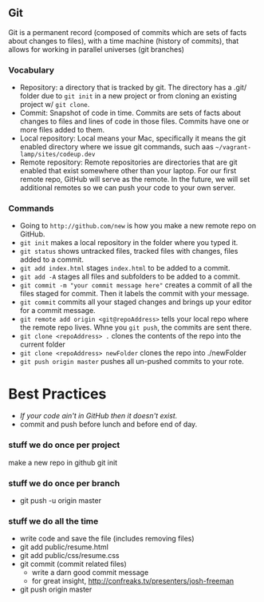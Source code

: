 ## Git 

  Git is a permanent record (composed of commits which are sets of facts about changes to files), with a time machine (history of commits), that allows for working in parallel universes (git branches)


### Vocabulary

- Repository: a directory that is tracked by git. The directory has a .git/ folder due to `git init` in a new project or from cloning an existing project w/ `git clone`.
- Commit: Snapshot of code in time. Commits are sets of facts about changes to files and lines of code in those files. Commits have one or more files added to them.
- Local repository: Local means your Mac, specifically it means the git enabled directory where we issue git commands, such aas `~/vagrant-lamp/sites/codeup.dev`
- Remote repository: Remote repositories are directories that are git enabled that exist somewhere other than your laptop. For our first remote repo, GitHub will serve as the remote. In the future, we will set additional remotes so we can push your code to your own server.

### Commands
- Going to `http://github.com/new` is how you make a new remote repo on GitHub.
- `git init` makes a local repository in the folder where you typed it.
- `git status` shows untracked files, tracked files with changes, files added to a commit.
- `git add index.html` stages `index.html` to be added to a commit. 
- `git add -A` stages all files and subfolders to be added to a commit.
- `git commit -m "your commit message here"` creates a commit of all the files staged for commit. Then it labels the commit with your message.
- `git commit` commits all your staged changes and brings up your editor for a commit message.
- `git remote add origin <git@repoAddress>` tells your local repo where the remote repo lives. Whne you `git push`, the commits are sent there.
- `git clone <repoAddress> .` clones the contents of the repo into the current folder
- `git clone <repoAddress> newFolder` clones the repo into ./newFolder
- `git push origin master` pushes all un-pushed commits to your rote.

# Best Practices  
  - *If your code ain't in GitHub then it doesn't exist.*
  - commit and push before lunch and before end of day.

### stuff we do once per project
  make a new repo in github
  git init

### stuff we do once per branch

- git push -u origin master
  
### stuff we do all the time

  - write code and save the file (includes removing files)
  - git add public/resume.html 
  - git add public/css/resume.css
  - git commit (commit related files)
    - write a darn good commit message
    - for great insight, http://confreaks.tv/presenters/josh-freeman
  - git push origin master

